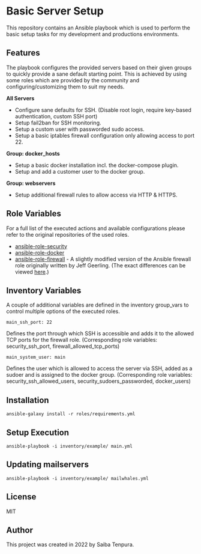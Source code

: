 # Basic Server Setup
This repository contains an Ansible playbook which is used to perform the basic setup tasks for my development and productions environments.

## Features
The playbook configures the provided servers based on their given groups to quickly provide a sane default starting point. This is achieved by using some roles which are provided by the community and configuring/customizing them to suit my needs.

**All Servers**
  * Configure sane defaults for SSH. (Disable root login, require key-based authentication, custom SSH port)
  * Setup fail2ban for SSH monitoring.
  * Setup a custom user with passworded sudo access.
  * Setup a basic iptables firewall configuration only allowing access to port 22.

**Group: docker_hosts**
  * Setup a basic docker installation incl. the docker-compose plugin.
  * Setup and add a customer user to the docker group.

**Group: webservers**
  * Setup additional firewall rules to allow access via HTTP & HTTPS.

## Role Variables
For a full list of the executed actions and available configurations please refer to the original repositories of the used roles.
  * [ansible-role-security](https://github.com/geerlingguy/ansible-role-security)
  * [ansible-role-docker](https://github.com/geerlingguy/ansible-role-docker)
  * [ansible-role-firewall](https://github.com/saiba-tenpura/ansible-role-firewall/tree/custom) - A slightly modified version of the Ansible firewall role originally written by Jeff Geerling. (The exact differences can be viewed [here](https://github.com/geerlingguy/ansible-role-firewall/compare/master...saiba-tenpura:ansible-role-firewall:custom).)

## Inventory Variables
A couple of additional variables are defined in the inventory group_vars to control multiple options of the executed roles.
```
main_ssh_port: 22
```

Defines the port through which SSH is accessible and adds it to the allowed TCP ports for the firewall role. (Corresponding role variables: security_ssh_port, firewall_allowed_tcp_ports)
```
main_system_user: main
```

Defines the user which is allowed to access the server via SSH, added as a sudoer and is assigned to the docker group. (Corresponding role variables: security_ssh_allowed_users, security_sudoers_passworded, docker_users)

## Installation
```
ansible-galaxy install -r roles/requirements.yml
```

## Setup Execution
```
ansible-playbook -i inventory/example/ main.yml
```

## Updating mailservers
```
ansible-playbook -i inventory/example/ mailwhales.yml
```

## License
MIT

## Author
This project was created in 2022 by Saiba Tenpura.
